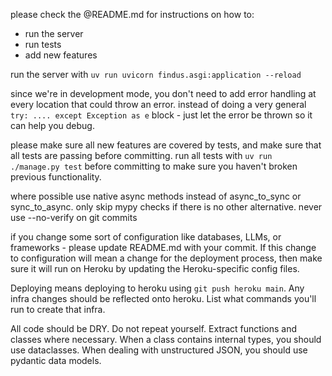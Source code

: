 please check the @README.md for instructions on how to:
* run the server
* run tests
* add new features

run the server with `uv run uvicorn findus.asgi:application --reload`

since we're in development mode, you don't need to add error handling at every location that could throw an error. instead of doing a very general `try: .... except Exception as e` block - just let the error be thrown so it can help you debug.

please make sure all new features are covered by tests, and make sure that all tests are passing before committing. run all tests with `uv run ./manage.py test` before committing to make sure you haven't broken previous functionality.

where possible use native async methods instead of async_to_sync or sync_to_async.
only skip mypy checks if there is no other alternative.
never use --no-verify on git commits

if you change some sort of configuration like databases, LLMs, or frameworks - please update README.md with your commit. If this change to configuration will mean a change for the deployment process, then make sure it will run on Heroku by updating the Heroku-specific config files.

Deploying means deploying to heroku using `git push heroku main`. Any infra changes should be reflected onto heroku. List what commands you'll run to create that infra.

All code should be DRY. Do not repeat yourself. Extract functions and classes where necessary. When a class contains internal types, you should use dataclasses. When dealing with unstructured JSON, you should use pydantic data models.
